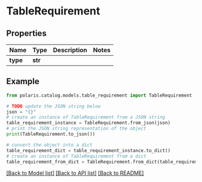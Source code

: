 <!--

 Licensed to the Apache Software Foundation (ASF) under one
 or more contributor license agreements.  See the NOTICE file
 distributed with this work for additional information
 regarding copyright ownership.  The ASF licenses this file
 to you under the Apache License, Version 2.0 (the
 "License"); you may not use this file except in compliance
 with the License.  You may obtain a copy of the License at

   http://www.apache.org/licenses/LICENSE-2.0

 Unless required by applicable law or agreed to in writing,
 software distributed under the License is distributed on an
 "AS IS" BASIS, WITHOUT WARRANTIES OR CONDITIONS OF ANY
 KIND, either express or implied.  See the License for the
 specific language governing permissions and limitations
 under the License.

-->
# TableRequirement


## Properties

Name | Type | Description | Notes
------------ | ------------- | ------------- | -------------
**type** | **str** |  | 

## Example

```python
from polaris.catalog.models.table_requirement import TableRequirement

# TODO update the JSON string below
json = "{}"
# create an instance of TableRequirement from a JSON string
table_requirement_instance = TableRequirement.from_json(json)
# print the JSON string representation of the object
print(TableRequirement.to_json())

# convert the object into a dict
table_requirement_dict = table_requirement_instance.to_dict()
# create an instance of TableRequirement from a dict
table_requirement_from_dict = TableRequirement.from_dict(table_requirement_dict)
```
[[Back to Model list]](../README.md#documentation-for-models) [[Back to API list]](../README.md#documentation-for-api-endpoints) [[Back to README]](../README.md)


